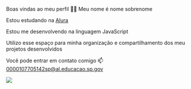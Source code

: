 Boas vindas ao meu perfil 💙💙
Meu nome é nome sobrenome

Estou estudando na [Alura](www.alura.com)


Estou me desenvolvendo na linguagem JavaScript


Utilizo esse espaço para minha organização e compartilhamento dos meu projetos desenvolvidos


Você pode entrar em contato comigo 📫
0000107705142sp@al.educacao.sp.gov


![](https://media.tenor.com/-qBsG1HwR4oAAAAM/cat-dance-dancing-cat.gif)

